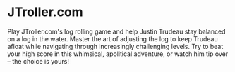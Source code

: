 # JTroller.com
 Play JTroller.com's log rolling game and help Justin Trudeau stay balanced on a log in the water. Master the art of adjusting the log to keep Trudeau afloat while navigating through increasingly challenging levels. Try to beat your high score in this whimsical, apolitical adventure, or watch him tip over – the choice is yours!
